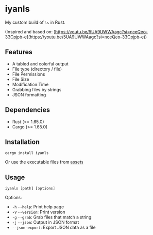 # iyanls
My custom build of `ls` in Rust.

(Inspired and based on: [https://youtu.be/5UA9UWWAagc?si=nceQeo-33Cpjpb-e](https://youtu.be/5UA9UWWAagc?si=nceQeo-33Cpjpb-e))
## Features
- A tabled and colorful output
- File type (directory / file)
- File Permissions
- File Size
- Modification Time
- Grabbing files by strings
- JSON formatting

## Dependencies
- Rust (>= 1.65.0)
- Cargo (>= 1.65.0)

## Installation
```
cargo install iyanls
```

Or use the executable files from [assets](https://github.com/lordpaijo/iyanls/releases)

## Usage
```
iyanls [path] [options]
```
Options:
- `-h` `--help`: Print help page
- `-V` `--version`: Print version
- `-g` `--grab`: Grab files that match a string
- `-j` `--json`: Output in JSON format
- `--json-export`: Export JSON data as a file
